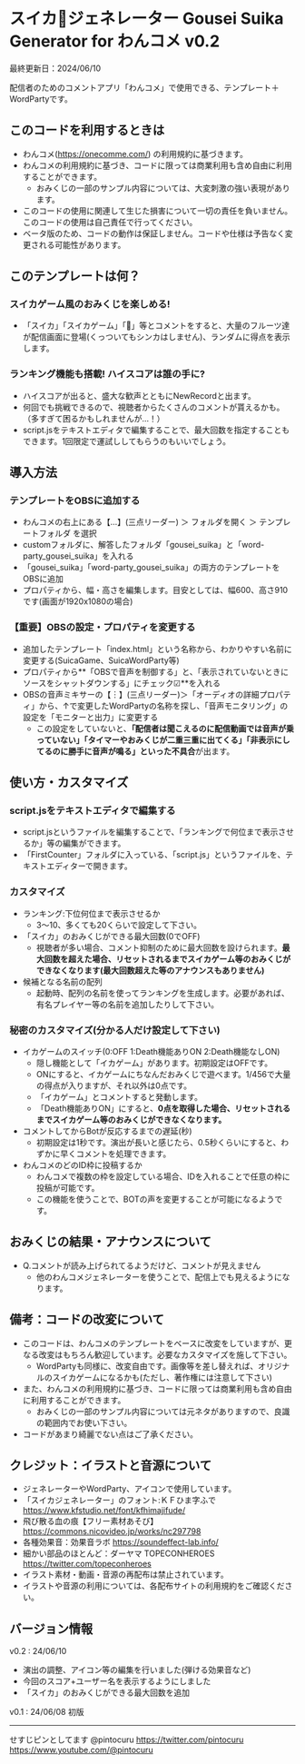 # スイカ🍉ジェネレーター Gousei Suika Generator for わんコメ v0.2

最終更新日：2024/06/10

配信者のためのコメントアプリ「わんコメ」で使用できる、テンプレート＋WordPartyです。

## このコードを利用するときは

- わんコメ(https://onecomme.com/) の利用規約に基づきます。
- わんコメの利用規約に基づき、コードに限っては商業利用も含め自由に利用することができます。
  - おみくじの一部のサンプル内容については、大変刺激の強い表現があります。
- このコードの使用に関連して生じた損害について一切の責任を負いません。このコードの使用は自己責任で行ってください。
- ベータ版のため、コードの動作は保証しません。コードや仕様は予告なく変更される可能性があります。

## このテンプレートは何？

### スイカゲーム風のおみくじを楽しめる!

- 「スイカ」「スイカゲーム」「🍉」等とコメントをすると、大量のフルーツ達が配信画面に登場(くっついてもシンカはしません)、ランダムに得点を表示します。

### ランキング機能も搭載! ハイスコアは誰の手に?

- ハイスコアが出ると、盛大な歓声とともにNewRecordと出ます。
- 何回でも挑戦できるので、視聴者からたくさんのコメントが貰えるかも。（多すぎて困るかもしれませんが…！）
- script.jsをテキストエディタで編集することで、最大回数を指定することもできます。1回限定で運試ししてもらうのもいいでしょう。

## 導入方法

### テンプレートをOBSに追加する

- わんコメの右上にある【…】(三点リーダー) ＞ フォルダを開く ＞ テンプレートフォルダ を選択
- customフォルダに、解答したフォルダ「gousei_suika」と「word-party_gousei_suika」を入れる
- 「gousei_suika」「word-party_gousei_suika」の両方のテンプレートをOBSに追加
- プロパティから、幅・高さを編集します。目安としては、幅600、高さ910です(画面が1920x1080の場合)

### 【重要】OBSの設定・プロパティを変更する

- 追加したテンプレート「index.html」という名称から、わかりやすい名前に変更する(SuicaGame、SuicaWordParty等)
- プロパティから**「OBSで音声を制御する」と、「表示されていないときにソースをシャットダウンする」にチェック☑**を入れる
- OBSの音声ミキサーの【︙】(三点リーダー)＞「オーディオの詳細プロパティ」から、↑で変更したWordPartyの名称を探し、「音声モニタリング」の設定を「モニターと出力」に変更する
  - この設定をしていないと、**「配信者は聞こえるのに配信動画では音声が乗っていない」「タイマーやおみくじが二重三重に出てくる」「非表示にしてるのに勝手に音声が鳴る」といった不具合**が出ます。

## 使い方・カスタマイズ

### script.jsをテキストエディタで編集する

- script.jsというファイルを編集することで、「ランキングで何位まで表示させるか」等の編集ができます。
- 「FirstCounter」フォルダに入っている、「script.js」というファイルを、テキストエディターで開きます。

### カスタマイズ

- ランキング:下位何位まで表示させるか
  - 3～10、多くても20くらいで設定して下さい。
- 「スイカ」のおみくじができる最大回数(0でOFF)
  - 視聴者が多い場合、コメント抑制のために最大回数を設けられます。**最大回数を超えた場合、リセットされるまでスイカゲーム等のおみくじができなくなります(最大回数超えた等のアナウンスもありません)**
- 候補となる名前の配列
  - 起動時、配列の名前を使ってランキングを生成します。必要があれば、有名プレイヤー等の名前を追加したりして下さい。

### 秘密のカスタマイズ(分かる人だけ設定して下さい)

- イカゲームのスイッチ(0:OFF 1:Death機能ありON 2:Death機能なしON)
  - 隠し機能として「イカゲーム」があります。初期設定はOFFです。
  - ONにすると、イカゲームにちなんだおみくじで遊べます。1/456で大量の得点が入りますが、それ以外は0点です。
  - 「イカゲーム」とコメントすると発動します。
  - 「Death機能ありON」にすると、**0点を取得した場合、リセットされるまでスイカゲーム等のおみくじができなくなります。**
- コメントしてからBotが反応するまでの遅延(秒)
  - 初期設定は1秒です。演出が長いと感じたら、0.5秒くらいにすると、わずかに早くコメントを処理できます。
- わんコメのどのID枠に投稿するか
  - わんコメで複数の枠を設定している場合、IDを入れることで任意の枠に投稿が可能です。
  - この機能を使うことで、BOTの声を変更することが可能になるようです。

## おみくじの結果・アナウンスについて

- Q.コメントが読み上げられてるようだけど、コメントが見えません
  - 他のわんコメジェネレーターを使うことで、配信上でも見えるようになります。

## 備考：コードの改変について

- このコードは、わんコメのテンプレートをベースに改変をしていますが、更なる改変はもちろん歓迎しています。必要なカスタマイズを施して下さい。
  - WordPartyも同様に、改変自由です。画像等を差し替えれば、オリジナルのスイカゲームになるかも(ただし、著作権には注意して下さい)
- また、わんコメの利用規約に基づき、コードに限っては商業利用も含め自由に利用することができます。
  - おみくじの一部のサンプル内容については元ネタがありますので、良識の範囲内でお使い下さい。
- コードがあまり綺麗でない点はご了承ください。

## クレジット：イラストと音源について

- ジェネレーターやWordParty、アイコンで使用しています。
- 「スイカジェネレーター」のフォント:ＫＦひま字ふで
  https://www.kfstudio.net/font/kfhimajifude/
- 飛び散る血の痕【フリー素材あそび】
  https://commons.nicovideo.jp/works/nc297798
- 各種効果音：効果音ラボ
  https://soundeffect-lab.info/
- 細かい部品のほとんど：ダーヤマ TOPECONHEROES
  https://twitter.com/topeconheroes
- イラスト素材・動画・音源の再配布は禁止されています。
- イラストや音源の利用については、各配布サイトの利用規約をご確認ください。

## バージョン情報

v0.2 : 24/06/10
- 演出の調整、アイコン等の編集を行いました(弾ける効果音など)
- 今回のスコア+ユーザー名を表示するようにしました
- 「スイカ」のおみくじができる最大回数を追加

v0.1 : 24/06/08 初版

------

せすじピンとしてます @pintocuru
https://twitter.com/pintocuru
https://www.youtube.com/@pintocuru
